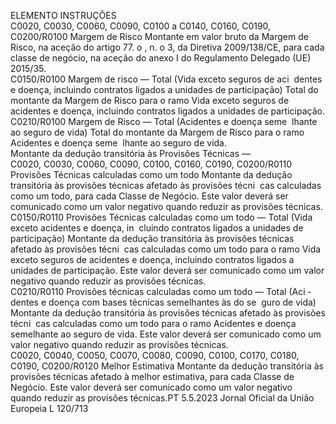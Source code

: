  
ELEMENTO  INSTRUÇÕES  
C0020, C0030, 
C0060, C0090, 
C0100 a 
C0140, C0160, 
C0190, 
C0200/R0100  Margem de Risco  Montante em valor bruto da Margem de Risco, na aceção do artigo 77.  o , n.  o 3, 
da Diretiva 2009/138/CE, para cada classe de negócio, na aceção do anexo I do 
Regulamento Delegado (UE) 2015/35.  
C0150/R0100  Margem de risco — Total 
(Vida exceto seguros de aci ­
dentes e doença, incluindo 
contratos ligados a unidades 
de participação)  Total do montante da Margem de Risco para o ramo Vida exceto seguros de 
acidentes e doença, incluindo contratos ligados a unidades de participação.  
C0210/R0100  Margem de Risco — Total 
(Acidentes e doença seme ­
lhante ao seguro de vida)  Total do montante da Margem de Risco para o ramo Acidentes e doença seme ­
lhante ao seguro de vida.  
Montante da dedução transitória às Provisões Técnicas —  
C0020, C0030, 
C0060, C0090, 
C0100, C0160, 
C0190, 
C0200/R0110  Provisões Técnicas calculadas 
como um todo  Montante da dedução transitória às provisões técnicas afetado às provisões técni ­
cas calculadas como um todo, para cada Classe de Negócio. 
Este valor deverá ser comunicado como um valor negativo quando reduzir as 
provisões técnicas.  
C0150/R0110  Provisões Técnicas calculadas 
como um todo — Total (Vida 
exceto acidentes e doença, in ­
cluindo contratos ligados a 
unidades de participação)  Montante da dedução transitória às provisões técnicas afetado às provisões técni ­
cas calculadas como um todo para o ramo Vida exceto seguros de acidentes e 
doença, incluindo contratos ligados a unidades de participação. 
Este valor deverá ser comunicado como um valor negativo quando reduzir as 
provisões técnicas.  
C0210/R0110  Provisões técnicas calculadas 
como um todo — Total (Aci ­
dentes e doença com bases 
técnicas semelhantes às do se ­
guro de vida)  Montante da dedução transitória às provisões técnicas afetado às provisões técni ­
cas calculadas como um todo para o ramo Acidentes e doença semelhante ao 
seguro de vida. 
Este valor deverá ser comunicado como um valor negativo quando reduzir as 
provisões técnicas.  
C0020, C0040, 
C0050, C0070, 
C0080, C0090, 
C0100, C0170, 
C0180, C0190, 
C0200/R0120  Melhor Estimativa  Montante da dedução transitória às provisões técnicas afetado à melhor estimativa, 
para cada Classe de Negócio. 
Este valor deverá ser comunicado como um valor negativo quando reduzir as 
provisões técnicas.PT  5.5.2023 Jornal Oficial da União Europeia L 120/713